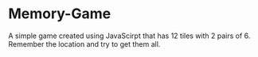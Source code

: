 # Memory-Game
A simple game created using JavaScirpt that has 12 tiles with 2 pairs of 6. Remember the location and try to get them all.
